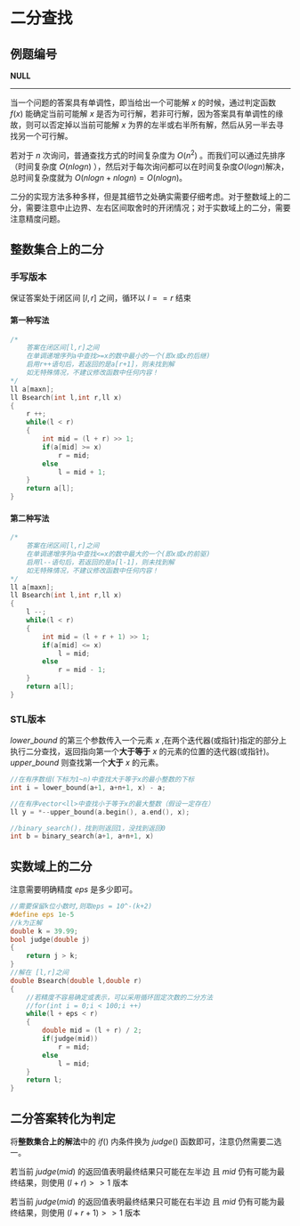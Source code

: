 # 二分查找

## 例题编号

**NULL** 

------

当一个问题的答案具有单调性，即当给出一个可能解 $x$ 的时候，通过判定函数 $f(x)$ 能确定当前可能解 $x$ 是否为可行解，若非可行解，因为答案具有单调性的缘故，则可以否定掉以当前可能解 $x$ 为界的左半或右半所有解，然后从另一半去寻找另一个可行解。

若对于 $n$ 次询问，普通查找方式的时间复杂度为 $O(n^2)$ 。而我们可以通过先排序（时间复杂度 $O(nlogn)$ ），然后对于每次询问都可以在时间复杂度$O(logn)$解决，总时间复杂度就为 $O(nlogn+nlogn)=O(nlogn)$。

二分的实现方法多种多样，但是其细节之处确实需要仔细考虑。对于整数域上的二分，需要注意中止边界、左右区间取舍时的开闭情况；对于实数域上的二分，需要注意精度问题。

## 整数集合上的二分

### 手写版本

保证答案处于闭区间 $[l,r]$ 之间，循环以 $l==r$ 结束

#### 第一种写法

```c++
/*
	答案在闭区间[l,r]之间
	在单调递增序列a中查找>=x的数中最小的一个(即x或x的后继) 
	启用r++语句后，若返回的是a[r+1]，则未找到解 
	如无特殊情况，不建议修改函数中任何内容！
*/
ll a[maxn];
ll Bsearch(int l,int r,ll x)
{
	r ++;
	while(l < r)
	{
		int mid = (l + r) >> 1;
		if(a[mid] >= x)
			r = mid;
		else
			l = mid + 1;
	}
	return a[l];
} 
```

#### 第二种写法

```c++
/*
	答案在闭区间[l,r]之间
	在单调递增序列a中查找<=x的数中最大的一个(即x或x的前驱) 
	启用l--语句后，若返回的是a[l-1]，则未找到解 
	如无特殊情况，不建议修改函数中任何内容！
*/
ll a[maxn];
ll Bsearch(int l,int r,ll x)
{
	l --;
	while(l < r)
	{
		int mid = (l + r + 1) >> 1;
		if(a[mid] <= x)
			l = mid;
		else
			r = mid - 1;
	}
	return a[l];
} 
```

### STL版本

$lower\_bound$ 的第三个参数传入一个元素 $x$ ,在两个迭代器(或指针)指定的部分上执行二分查找，返回指向第一个**大于等于** $x$ 的元素的位置的迭代器(或指针)。$upper\_bound$ 则查找第一个**大于** $x$  的元素。

```c++
//在有序数组(下标为1~n)中查找大于等于x的最小整数的下标
int i = lower_bound(a+1, a+n+1, x) - a;

//在有序vector<ll>中查找小于等于x的最大整数（假设一定存在）
ll y = *--upper_bound(a.begin(), a.end(), x);

//binary_search()，找到则返回1，没找到返回0
int b = binary_search(a+1, a+n+1, x)
```



## 实数域上的二分

注意需要明确精度 $eps$ 是多少即可。

```c++
//需要保留k位小数时,则取eps = 10^-(k+2) 
#define eps 1e-5
//k为正解 
double k = 39.99;
bool judge(double j)
{
	return j > k;
}
//解在 [l,r]之间 
double Bsearch(double l,double r)
{
	//若精度不容易确定或表示，可以采用循环固定次数的二分方法
    //for(int i = 0;i < 100;i ++)
    while(l + eps < r)
	{
		double mid = (l + r) / 2;
		if(judge(mid))
			r = mid;
		else
			l = mid;
	}
	return l;
}
```



## 二分答案转化为判定

将**整数集合上的解法**中的 $if()$ 内条件换为 $judge()$ 函数即可，注意仍然需要二选一。

若当前 $judge(mid)$ 的返回值表明最终结果只可能在左半边 且 $mid$ 仍有可能为最终结果，则使用 $(l + r) >> 1$ 版本

若当前 $judge(mid)$ 的返回值表明最终结果只可能在右半边 且 $mid$ 仍有可能为最终结果，则使用 $(l + r+1) >> 1$ 版本